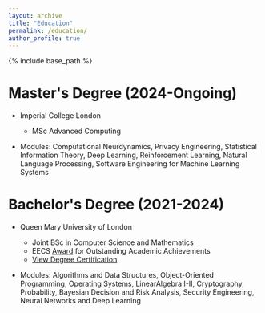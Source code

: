 ```yaml
---
layout: archive
title: "Education"
permalink: /education/
author_profile: true
---
```


{% include base_path %}

Master's Degree (2024-Ongoing)
======
* Imperial College London
  * MSc Advanced Computing

* Modules: Computational Neurdynamics, Privacy Engineering, Statistical Information Theory, Deep Learning, Reinforcement Learning, Natural Language Processing, Software Engineering for Machine Learning Systems

<!-- * Projects:  -->


Bachelor's Degree (2021-2024)
======
* Queen Mary University of London
  * Joint BSc in Computer Science and Mathematics
  * EECS [Award](/files/QMUL-EECS-PRIZE.jpeg) for Outstanding Academic Achievements 
  * [View Degree Certification](/files/BSc-Award-Certificate-210471618-UBSF-QMCOMP1.pdf)

* Modules: Algorithms and Data Structures, Object-Oriented Programming, Operating Systems, LinearAlgebra I-II, Cryptography, Probability, Bayesian Decision and Risk Analysis, Security Engineering, Neural Networks and Deep Learning

<!-- * Projects: -->